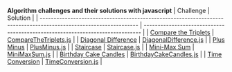 **Algorithm challenges and their solutions with javascript**
| Challenge                                                                                                         | Solution                                                                      |
| ----------------------------------------------------------------------------------------------------------------- | ----------------------------------------------------------------------------- |
| [Compare the Triplets](https://www.hackerrank.com/challenges/compare-the-triplets/problem?isFullScreen=true)      | [CompareTheTriplets.js](./solutions-of-algorithms/CompareTheTriplets.js)      |
| [Diagonal Difference](https://www.hackerrank.com/challenges/diagonal-difference/problem?isFullScreen=true)        | [DiagonalDifference.js](./solutions-of-algorithms/DiagonalDifference.js)      |
| [Plus Minus](https://www.hackerrank.com/challenges/plus-minus/problem?isFullScreen=true)                          | [PlusMinus.js](./solutions-of-algorithms/PlusMinus.js)                        |
| [Staircase](https://www.hackerrank.com/challenges/staircase/problem?isFullScreen=true)                            | [Staircase.js](./solutions-of-algorithms/Staircase.js)                        |
| [Mini-Max Sum](https://www.hackerrank.com/challenges/mini-max-sum/problem?isFullScreen=true)                      | [MiniMaxSum.js](./solutions-of-algorithms/MiniMaxSum.js)                      |
| [Birthday Cake Candles](https://www.hackerrank.com/challenges/birthday-cake-candles/problem?isFullScreen=true)    | [BirthdayCakeCandles.js](./solutions-of-algorithms/BirthdayCakeCandles.js)    |
| [Time Conversion](https://www.hackerrank.com/challenges/time-conversion/problem?isFullScreen=true)                | [TimeConversion.js](./solutions-of-algorithms/TimeConversion.js)              |